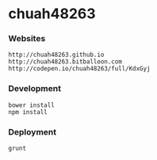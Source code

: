 # chuah48263

### Websites

```
http://chuah48263.github.io
http://chuah48263.bitballoon.com
http://codepen.io/chuah48263/full/KdxGyj
```

### Development

```
bower install
npm install
```

### Deployment

```
grunt
```
